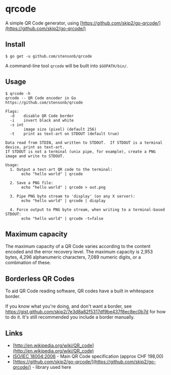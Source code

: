 # qrcode #

A simple QR Code generator, using [https://github.com/skip2/go-qrcode/](https://github.com/skip2/go-qrcode/)

## Install

```
$ go get -u github.com/stensonb/qrcode
```

A command-line tool `qrcode` will be built into `$GOPATH/bin/`.

## Usage

```
$ qrcode -h
qrcode -- QR Code encoder in Go
https://github.com/stensonb/qrcode

Flags:
  -d	disable QR Code border
  -i	invert black and white
  -s int
    	image size (pixel) (default 256)
  -t	print as text-art on STDOUT (default true)

Data read from STDIN, and written to STDOUT.  If STDOUT is a terminal device, print as text-art.
If STDOUT is not a terminal (unix pipe, for example), create a PNG image and write to STDOUT.

Usage:
  1. Output a text-art QR code to the terminal:
       echo "hello world" | qrcode

  2. Save a PNG file:
       echo "hello world" | qrcode > out.png

  3. Pipe PNG byte stream to 'display' (on any X server):
       echo "hello world" | qrcode | display

  4. Force output to PNG byte stream, when writing to a terminal-based STDOUT:
       echo "hello world" | qrcode -t=false
```

## Maximum capacity
The maximum capacity of a QR Code varies according to the content encoded and the error recovery level. The maximum capacity is 2,953 bytes, 4,296 alphanumeric characters, 7,089 numeric digits, or a combination of these.

## Borderless QR Codes

To aid QR Code reading software, QR codes have a built in whitespace border.

If you know what you're doing, and don't want a border, see https://gist.github.com/skip2/7e3d8a82f5317df9be437f8ec8ec0b7d for how to do it. It's still recommended you include a border manually.

## Links

- [http://en.wikipedia.org/wiki/QR_code](http://en.wikipedia.org/wiki/QR_code)
- [ISO/IEC 18004:2006](http://www.iso.org/iso/catalogue_detail.htm?csnumber=43655) - Main QR Code specification (approx CHF 198,00)<br>
- [https://github.com/skip2/go-qrcode/](https://github.com/skip2/go-qrcode/) - library used here
